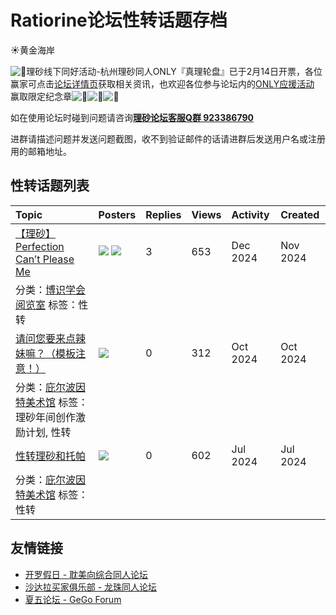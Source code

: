 # Ratiorine论坛性转话题存档

☀️黄金海岸

![:clap:](https://ratiorine.com/images/emoji/twitter/clap.png?v=12)理砂线下同好活动-杭州理砂同人ONLY『真理轮盘』已于2月14日开票，各位赢家可点击[论坛详情页](https://ratiorine.com/t/topic/22942)获取相关资讯，也欢迎各位参与论坛内的[ONLY应援活动](https://ratiorine.com/t/topic/22947) 赢取限定纪念章![:owl:](https://ratiorine.com/images/emoji/twitter/owl.png?v=12)![:love_letter:](https://ratiorine.com/images/emoji/twitter/love_letter.png?v=12)![:peacock:](https://ratiorine.com/images/emoji/twitter/peacock.png?v=12)

如在使用论坛时碰到问题请咨询[**理砂论坛客服Q群 923386790**](https://qm.qq.com/cgi-bin/qm/qr?k=N2740X-b4DBXt1bMcyRlPkKPwFlPcMri&jump_from=webapi&authKey=ei69FwRna387vkYo3jTjGgFXmgjyjEHAtfBH3CB1wlERKSJeWkbxO/8E4MfMtq5Z)

进群请描述问题并发送问题截图，收不到验证邮件的话请进群后发送用户名或注册用的邮箱地址。

## 性转话题列表

| Topic                                                                 | Posters                                                                                                                            | Replies | Views | Activity   | Created    |
| :-------------------------------------------------------------------- | :--------------------------------------------------------------------------------------------------------------------------------- | :------ | :---- | :--------- | :--------- |
| [【理砂】Perfection Can’t Please Me](/t/topic/18010)                 | [![](/letter_avatar_proxy/v4/letter/i/d2c977/24.png)](/u/iph) [![](/letter_avatar_proxy/v4/letter/%E6%98%AF/aeb1de/24.png)](/u/是br不是溴) | 3       | 653   | Dec 2024   | Nov 2024   |
| 分类：[博识学会阅览室](/c/fic/5) 标签：性转                                                              |                                                                                                    |         |       |          |          |
| [请问您要来点辣妹嘛？（模板注意！）](/t/topic/14627)                 | [![](/user_avatar/ratiorine.com/izanamishelly/24/10129_2.png)](/u/izanamishelly)                                                    | 0       | 312   | Oct 2024   | Oct 2024   |
| 分类：[庇尔波因特美术馆](/c/pic/6) 标签：理砂年间创作激励计划, 性转                                                              |                                                                                                    |         |       |          |          |
| [性转理砂和托帕](/t/topic/437)                                       | [![](/user_avatar/ratiorine.com/terra4111/24/6941_2.png)](/u/terra4111)                                                        | 0       | 602   | Jul 2024   | Jul 2024   |
| 分类：[庇尔波因特美术馆](/c/pic/6) 标签：性转                                                              |                                                                                                    |         |       |          |          |

## 友情链接

-   [开罗假日 - 耽美向综合同人论坛](https://theworldismine.club/)
-   [沙达拉买家俱乐部 - 龙珠同人论坛](https://ohmysaiyan.com/)
-   [夏五论坛 - GeGo Forum](https://gego725.com/)
